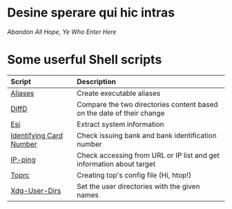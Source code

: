# Desine sperare qui hic intras
*Abandon All Hope, Ye Who Enter Here*

# Some userful Shell scripts

| Script | Description |
| :--- | :--- |
| [Aliases](alias.sh) | Create executable aliases |
| [DiffD](diffd.sh) | Compare the two directories content based on the date of their change |
| [Esi](esi.sh) | Extract system information |
| [Identifying Card Number](icn.sh) | Check issuing bank and bank identification number |
| [IP-ping](iping.sh) | Check accessing from  URL or IP list and get information about target |
| [Toprc](toprc.sh) | Creating top's config file (Hi, htop!) |
| [Xdg-User-Dirs](xudu.sh) | Set the user directories with the given names |
